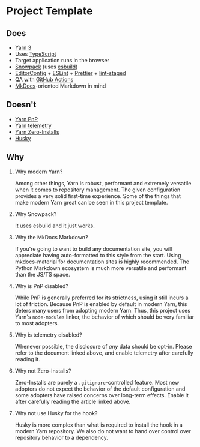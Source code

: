 # Project Template

## Does

-   [Yarn 3](https://yarnpkg.com/)
-   Uses [TypeScript](https://www.typescriptlang.org/)
-   Target application runs in the browser
-   [Snowpack](https://www.snowpack.dev/) (uses [esbuild](https://esbuild.github.io/))
-   [EditorConfig](https://editorconfig.org/) + [ESLint](https://eslint.org/) + [Prettier](https://prettier.io/) + [lint-staged](https://github.com/okonet/lint-staged)
-   QA with [GitHub Actions](https://github.com/features/actions)
-   [MkDocs](https://www.mkdocs.org/)-oriented Markdown in mind

## Doesn't

-   [Yarn PnP](https://yarnpkg.com/features/pnp)
-   [Yarn telemetry](https://yarnpkg.com/advanced/telemetry)
-   [Yarn Zero-Installs](https://yarnpkg.com/features/zero-installs)
-   [Husky](https://github.com/typicode/husky)

## Why

1.  Why modern Yarn?

    Among other things, Yarn is robust, performant and extremely versatile when it comes to repository management. The given configuration provides a very solid first-time experience. Some of the things that make modern Yarn great can be seen in this project template.

1.  Why Snowpack?

    It uses esbuild and it just works.

1.  Why the MkDocs Markdown?

    If you're going to want to build any documentation site, you will appreciate having auto-formatted to this style from the start. Using mkdocs-material for documentation sites is highly recommended. The Python Markdown ecosystem is much more versatile and performant than the JS/TS space.

1.  Why is PnP disabled?

    While PnP is generally preferred for its strictness, using it still incurs a lot of friction. Because PnP is enabled by default in modern Yarn, this deters many users from adopting modern Yarn. Thus, this project uses Yarn's `node-modules` linker, the behavior of which should be very familiar to most adopters.

1.  Why is telemetry disabled?

    Whenever possible, the disclosure of _any_ data should be opt-in. Please refer to the document linked above, and enable telemetry after carefully reading it.

1.  Why not Zero-Installs?

    Zero-Installs are purely a `.gitignore`-controlled feature. Most new adopters do not expect the behavior of the default configuration and some adopters have raised concerns over long-term effects. Enable it after carefully reading the article linked above.

1.  Why not use Husky for the hook?

    Husky is more complex than what is required to install the hook in a modern Yarn repository. We also do not want to hand over control over repository behavior to a dependency.
